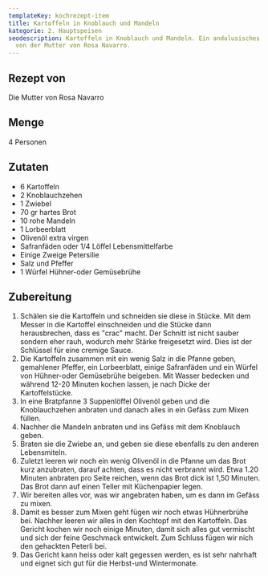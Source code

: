 ```yaml
---
templateKey: kochrezept-item
title: Kartoffeln in Knoblauch und Mandeln
kategorie: 2. Hauptspeisen
seodescription: Kartoffeln in Knoblauch und Mandeln. Ein andalusisches Gericht
  von der Mutter von Rosa Navarro.
---
```

## Rezept von

Die Mutter von Rosa Navarro

## Menge

4 Personen

## Zutaten

* 6 Kartoffeln
* 2 Knoblauchzehen
* 1 Zwiebel
* 70 gr hartes Brot
* 10 rohe Mandeln
* 1 Lorbeerblatt
* Olivenöl extra virgen
* Safranfäden oder 1/4 Löffel Lebensmittelfarbe
* Einige Zweige Petersilie
* Salz und Pfeffer
* 1 Würfel Hühner-oder Gemüsebrühe

## Zubereitung

1. Schälen sie die Kartoffeln und schneiden sie diese in Stücke. Mit dem Messer in die Kartoffel einschneiden und die Stücke dann herausbrechen, dass es "crac" macht. Der Schnitt ist nicht sauber sondern eher rauh, wodurch mehr Stärke freigesetzt wird. Dies ist der Schlüssel für eine cremige Sauce.
1. Die Kartoffeln zusammen mit ein wenig Salz in die Pfanne geben, gemahlener Pfeffer, ein Lorbeerblatt, einige Safranfäden und ein Würfel von Hühner-oder Gemüsebrühe beigeben. Mit Wasser bedecken und während 12-20 Minuten kochen lassen, je nach Dicke der Kartoffelstücke.
1. In eine Bratpfanne 3 Suppenlöffel Olivenöl geben und die Knoblauchzehen anbraten und danach alles in ein Gefäss zum Mixen füllen.
1. Nachher die Mandeln anbraten und  ins Gefäss mit dem Knoblauch geben.
1. Braten sie die Zwiebe an, und geben sie diese ebenfalls zu den anderen Lebensmiteln.
1. Zuletzt leeren wir noch ein wenig Olivenöl in die Pfanne um das Brot kurz anzubraten, darauf achten, dass es nicht  verbrannt wird. Etwa 1.20  Minuten anbraten pro Seite reichen, wenn das Brot dick ist 1,50 Minuten. Das Brot dann auf einen Teller mit Küchenpapier legen.
1. Wir bereiten alles vor, was wir  angebraten haben, um es dann im Gefäss zu mixen.
1. Damit es besser zum Mixen geht fügen wir noch etwas Hühnerbrühe bei. Nachher leeren wir  alles in den Kochtopf mit den Kartoffeln. Das Gericht kochen wir noch einige  Minuten, damit sich alles gut vermischt und sich der feine Geschmack entwickelt.  Zum Schluss fügen wir nich den gehackten Peterli bei.
1. Das Gericht kann heiss oder kalt gegessen werden, es ist sehr nahrhaft und eignet sich gut für die Herbst-und Wintermonate. 